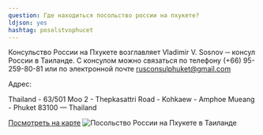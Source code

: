 ```yaml
---
question: Где находиться посольство россии на пхукете?
ldjson: yes
hashtag: posolstvophucet
---
```


Консульство России на Пхукете возглавляет Vladimir V. Sosnov ─ консул России в Таиланде. С консулом можно связаться по телефону (+66) 95-259-80-81 или по электронной почте rusconsulphuket@gmail.com

Адрес:

Thailand - 63/501 Moo 2 - Thepkasattri Road - Kohkaew - Amphoe Mueang - Phuket 83100 — Thailand

[Посмотреть на карте](https://goo.gl/maps/A2XdVeKJjzDsjbSW6)
![Посольство России на Пхукете в Таиланде](https://phuketfaq.ru/assets/images/rus.jpeg)
